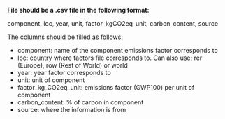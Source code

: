 **File should be a .csv file in the following format:**

component, loc, year, unit, factor_kgCO2eq_unit, carbon_content, source

The columns should be filled as follows:
- component: name of the component emissions factor corresponds to
- loc: country where factors file corresponds to. Can also use: rer (Europe), row (Rest of World) or world
- year: year factor corresponds to
- unit: unit of component
- factor_kg_CO2eq_unit: emissions factor (GWP100) per unit of component
- carbon_content: % of carbon in component
- source: where the information is from